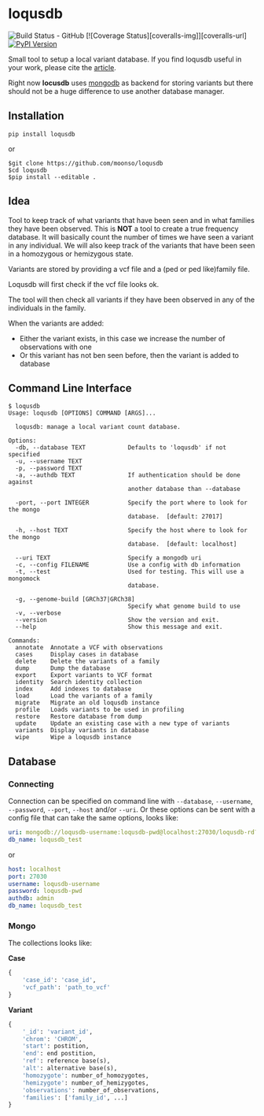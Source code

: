 # loqusdb 
![Build Status - GitHub][actions-build-status]
[![Coverage Status][coveralls-img]][coveralls-url]
[![PyPI Version][pypi-img]][pypi-url]

Small tool to setup a local variant database. If you find loqusdb useful in your work, please cite the [article][publication].

Right now **locusdb** uses [mongodb][mongodb] as backend for
storing variants but there should not be a huge difference to use another
database manager.

## Installation ##

`pip install loqusdb`

or

```
$git clone https://github.com/moonso/loqusdb
$cd loqusdb
$pip install --editable .
```

## Idea ##

Tool to keep track of what variants that have been seen and in what families they have been observed.
This is **NOT** a tool to create a true frequency database.
It will basically count the number of times we have seen a variant in any individual.
We will also keep track of the variants that have been seen in a homozygous or hemizygous state.

Variants are stored by providing a vcf file and a (ped or ped like)family file.

Loqusdb will first check if the vcf file looks ok.

The tool will then check all variants if they have been observed in any of the individuals in the family.

When the variants are added:

- Either the variant exists, in this case we increase the number of observations with one
- Or this variant has not ben seen before, then the variant is added to database


## Command Line Interface ##

```
$ loqusdb
Usage: loqusdb [OPTIONS] COMMAND [ARGS]...

  loqusdb: manage a local variant count database.

Options:
  -db, --database TEXT            Defaults to 'loqusdb' if not specified
  -u, --username TEXT
  -p, --password TEXT
  -a, --authdb TEXT               If authentication should be done against
                                  another database than --database

  -port, --port INTEGER           Specify the port where to look for the mongo
                                  database.  [default: 27017]

  -h, --host TEXT                 Specify the host where to look for the mongo
                                  database.  [default: localhost]

  --uri TEXT                      Specify a mongodb uri
  -c, --config FILENAME           Use a config with db information
  -t, --test                      Used for testing. This will use a mongomock
                                  database.

  -g, --genome-build [GRCh37|GRCh38]
                                  Specify what genome build to use
  -v, --verbose
  --version                       Show the version and exit.
  --help                          Show this message and exit.

Commands:
  annotate  Annotate a VCF with observations
  cases     Display cases in database
  delete    Delete the variants of a family
  dump      Dump the database
  export    Export variants to VCF format
  identity  Search identity collection
  index     Add indexes to database
  load      Load the variants of a family
  migrate   Migrate an old loqusdb instance
  profile   Loads variants to be used in profiling
  restore   Restore database from dump
  update    Update an existing case with a new type of variants
  variants  Display variants in database
  wipe      Wipe a loqusdb instance
```


## Database ##

### Connecting ###

Connection can be specified on command line with `--database`, `--username`, `--password`, `--port`, `--host` and/or `--uri`. Or these options can be sent with a config file that can take the same options, looks like:

```yaml
uri: mongodb://loqusdb-username:loqusdb-pwd@localhost:27030/loqusdb-rd?authSource=admin
db_name: loqusdb_test
```
or
```yaml
host: localhost
port: 27030
username: loqusdb-username
password: loqusdb-pwd
authdb: admin
db_name: loqusdb_test
```

### Mongo ###

The collections looks like:

**Case**

```python
{
    'case_id': 'case_id',
    'vcf_path': 'path_to_vcf'
}
```

**Variant**

```python
{
    '_id': 'variant_id',
    'chrom': 'CHROM',
    'start': postition,
    'end': end postition,
    'ref': reference base(s),
    'alt': alternative base(s),
    'homozygote': number_of_homozygotes,
    'hemizygote': number_of_hemizygotes,
    'observations': number_of_observations,
    'families': ['family_id', ...]
}
```

[coverage-url]: https://coveralls.io/github/moonso/loqusdb?branch=master
[coverage-img]: https://coveralls.io/repos/github/moonso/loqusdb/badge.svg?branch=master
[actions-build-status]: https://github.com/moonso/loqusdb/actions/workflows/tests.yml/badge.svg?branch=master
[mongodb]: https://www.mongodb.org
[publication]: https://bmcbioinformatics.biomedcentral.com/articles/10.1186/s12859-020-03609-z
[pypi-img]: https://img.shields.io/pypi/v/loqusdb.svg?style=flat-square
[pypi-url]: https://pypi.python.org/pypi/loqusdb/